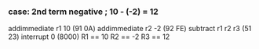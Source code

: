 ### case: 2nd term negative ; 10 - (-2) = 12
addimmediate r1 10 (91 0A)
addimmediate r2 -2 (92 FE)
subtract r1 r2 r3 (51 23)
interrupt 0 (8000)
R1 == 10
R2 == -2
R3 == 12
